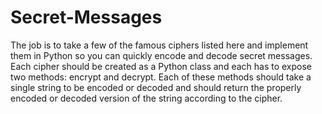 # Secret-Messages
The job is to take a few of the famous ciphers listed here and implement them in Python so you can quickly encode
and decode secret messages. Each cipher should be created as a Python class and each has to expose two methods:
encrypt and decrypt. Each of these methods should take a single string to be encoded or decoded and should
return the properly encoded or decoded version of the string according to the cipher.